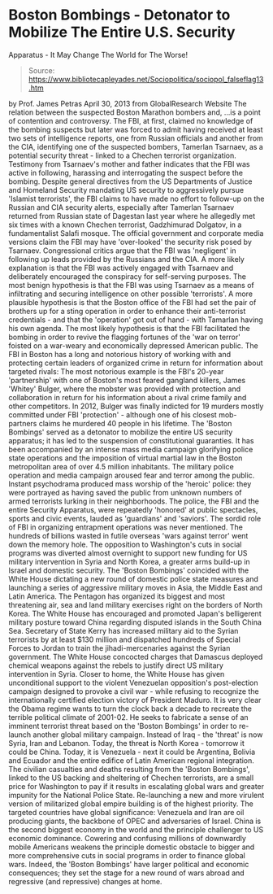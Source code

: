 # Boston Bombings - Detonator to Mobilize The Entire U.S. Security 
Apparatus - It May Change The World for The Worse!

> Source: https://www.bibliotecapleyades.net/Sociopolitica/sociopol_falseflag13.htm

by Prof. James Petras
April 30, 2013
from
GlobalResearch Website
The relation between the suspected Boston Marathon bombers and,
...is a point of contention and controversy.
The FBI, at first, claimed no knowledge of the bombing suspects but later
was forced to admit having received at least two sets of intelligence
reports, one from Russian officials and another from the CIA, identifying
one of the suspected bombers, Tamerlan Tsarnaev, as a potential
security threat - linked to a Chechen terrorist organization.
Testimony from Tsarnaev's mother and father indicates that
the
FBI was active in following, harassing and interrogating the
suspect before the bombing.
Despite general directives from the US
Departments of Justice and Homeland Security mandating US security to
aggressively pursue 'Islamist terrorists', the FBI claims to have made no
effort to follow-up on the Russian and CIA security alerts, especially after
Tamerlan Tsarnaev returned from Russian state of Dagestan last year where he
allegedly met six times with a known Chechen terrorist, Gadzhimurad
Dolgatov, in a fundamentalist Salafi mosque.
The official government and corporate media versions claim the FBI may have
'over-looked' the security risk posed by Tsarnaev.
Congressional critics argue that the FBI was
'negligent' in following up leads provided by the Russians and the CIA. A
more likely explanation is that the FBI was actively engaged with Tsarnaev
and deliberately encouraged the conspiracy for self-serving purposes.
The most benign hypothesis is that the FBI was using Tsarnaev as a means of
infiltrating and securing intelligence on other possible 'terrorists'.
A more plausible hypothesis is that the Boston
office of the FBI had set the pair of brothers up for a sting operation in
order to enhance their anti-terrorist credentials - and that the 'operation'
got out of hand - with Tamarlan having his own agenda.
The most likely hypothesis is that the FBI
facilitated the bombing in order to revive the flagging fortunes of the 'war
on terror' foisted on a war-weary and economically depressed
American public.
The FBI in Boston has a long and notorious history of working with and
protecting certain leaders of organized crime in return for information
about targeted rivals:
The most notorious example is the FBI's
20-year 'partnership' with one of Boston's most feared gangland killers,
James 'Whitey' Bulger, where the mobster was provided with protection
and collaboration in return for his information about a rival crime
family and other competitors.
In 2012, Bulger was finally indicted for 19
murders mostly committed under FBI 'protection' - although one of his
closest mob-partners claims he murdered 40 people in his lifetime.
The 'Boston Bombings' served as a detonator to mobilize the entire US
security apparatus; it has led to the suspension of constitutional
guaranties. It has been accompanied by an intense mass media campaign
glorifying police state operations and the
imposition of virtual martial law in the Boston metropolitan area
of over 4.5 million inhabitants.
The military police operation and media campaign
aroused fear and terror among the public.
Instant psychodrama produced mass worship of the
'heroic' police:
they were portrayed as having saved
the public from unknown numbers of armed terrorists lurking in their
neighborhoods.
The police, the FBI and the entire Security
Apparatus, were repeatedly 'honored' at public spectacles, sports and civic
events, lauded as 'guardians' and 'saviors'.
The sordid role of FBI in organizing entrapment
operations was never mentioned.
The hundreds of billions wasted in futile
overseas 'wars against terror' went down the memory hole. The opposition to
Washington's cuts in social programs was diverted almost overnight to
support new funding for US military intervention
in Syria and North Korea, a greater arms
build-up in Israel and domestic security.
The 'Boston Bombings' coincided with the White House dictating a new round
of domestic police state measures and launching a series of aggressive
military moves in Asia, the Middle East and Latin America. The Pentagon has
organized its biggest and most threatening air, sea and land military
exercises right on the borders of North Korea.
The White House has encouraged and promoted
Japan's belligerent military posture toward China regarding disputed islands
in the South China Sea.
Secretary of State Kerry has increased
military aid to the Syrian terrorists by at least $130 million and
dispatched hundreds of Special Forces to Jordan to train the jihadi-mercenaries
against the Syrian government.
The White House concocted charges that Damascus
deployed chemical weapons against the rebels to justify direct US military
intervention in Syria.
Closer to home, the White House has given
unconditional support to the violent Venezuelan opposition's post-election
campaign designed to provoke a civil war - while refusing to recognize
the
internationally certified election victory
of President Maduro.
It is very clear
the Obama regime wants to turn the
clock back a decade to recreate the terrible political climate of 2001-02.
He seeks to fabricate a sense of an imminent terrorist threat based on the
'Boston Bombings' in order to re-launch another global military campaign.
Instead of Iraq - the 'threat' is now Syria,
Iran and Lebanon.
Today, the threat is North Korea - tomorrow it
could be China. Today, it is Venezuela - next it could be Argentina, Bolivia
and Ecuador
and the entire edifice of Latin American regional integration.
The civilian casualties and deaths resulting from the 'Boston Bombings',
linked to the US backing and sheltering of Chechen terrorists, are a small
price for Washington to pay if it results in escalating global wars and
greater impunity for the National Police State.
Re-launching a new and more virulent version of militarized global empire
building is of the highest priority.
The targeted countries have global significance:
Venezuela and Iran are oil producing giants,
the backbone of OPEC and adversaries of Israel.
China is the second biggest economy in the
world and the principle challenger to US economic dominance.
Cowering and confusing millions of downwardly
mobile Americans weakens the principle domestic obstacle to bigger and more
comprehensive cuts in social programs in order to finance global wars.
Indeed, the 'Boston Bombings' have larger political and economic
consequences; they set the stage for a new round of wars abroad and
regressive (and repressive) changes at home.

